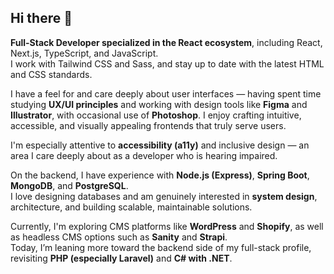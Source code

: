 ## Hi there 👋

**Full-Stack Developer specialized in the React ecosystem**, including React, Next.js, TypeScript, and JavaScript.  
I work with Tailwind CSS and Sass, and stay up to date with the latest HTML and CSS standards.

I have a feel for and care deeply about user interfaces — having spent time studying **UX/UI principles** and working with design tools like **Figma** and **Illustrator**, with occasional use of **Photoshop**. I enjoy crafting intuitive, accessible, and visually appealing frontends that truly serve users.

I'm especially attentive to **accessibility (a11y)** and inclusive design — an area I care deeply about as a developer who is hearing impaired.

On the backend, I have experience with **Node.js (Express)**, **Spring Boot**, **MongoDB**, and **PostgreSQL**.  
I love designing databases and am genuinely interested in **system design**, architecture, and building scalable, maintainable solutions.

Currently, I'm exploring CMS platforms like **WordPress** and **Shopify**, as well as headless CMS options such as **Sanity** and **Strapi**.  
Today, I’m leaning more toward the backend side of my full-stack profile, revisiting **PHP (especially Laravel)** and **C# with .NET**.
